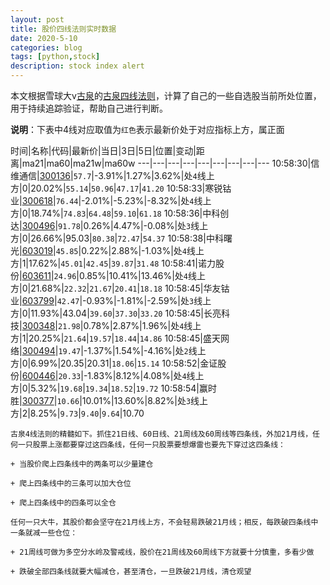 ```yaml
---
layout: post
title: 股价四线法则实时数据
date: 2020-5-10
categories: blog
tags: [python,stock]
description: stock index alert
---
```



本文根据雪球大v[古泉](https://xueqiu.com/u/7148646888)的[古泉四线法则](https://xueqiu.com/7148646888/130498192)，计算了自己的一些自选股当前所处位置，用于持续追踪验证，帮助自己进行判断。

**说明**：下表中4线对应取值为`红色`表示最新价处于对应指标上方，属正面

时间|名称|代码|最新价|当日|3日|5日|位置|变动|距离|ma21|ma60|ma21w|ma60w
---|---|---|---|---|---|---|---|---
10:58:30|信维通信|[300136](https://xueqiu.com/S/SZ300136)|`57.7`|-3.91%|1.27%|3.62%|处`4`线上方|0|20.02%|`55.14`|`50.96`|`47.17`|`41.20`
10:58:33|寒锐钴业|[300618](https://xueqiu.com/S/SZ300618)|`76.44`|-2.01%|-5.23%|-8.32%|处`4`线上方|0|18.74%|`74.83`|`64.48`|`59.10`|`61.18`
10:58:36|中科创达|[300496](https://xueqiu.com/S/SZ300496)|`91.78`|0.26%|4.47%|-0.08%|处`3`线上方|0|26.66%|95.03|`80.38`|`72.47`|`54.37`
10:58:38|中科曙光|[603019](https://xueqiu.com/S/SH603019)|`45.85`|0.22%|2.88%|-1.03%|处`4`线上方|1|17.62%|`45.01`|`42.45`|`39.87`|`31.48`
10:58:41|诺力股份|[603611](https://xueqiu.com/S/SH603611)|`24.96`|0.85%|10.41%|13.46%|处`4`线上方|0|21.68%|`22.32`|`21.67`|`20.41`|`18.18`
10:58:45|华友钴业|[603799](https://xueqiu.com/S/SH603799)|`42.47`|-0.93%|-1.81%|-2.59%|处`3`线上方|0|11.93%|43.04|`39.60`|`37.30`|`33.20`
10:58:45|长亮科技|[300348](https://xueqiu.com/S/SZ300348)|`21.98`|0.78%|2.87%|1.96%|处`4`线上方|1|20.25%|`21.64`|`19.57`|`18.44`|`14.86`
10:58:45|盛天网络|[300494](https://xueqiu.com/S/SZ300494)|`19.47`|-1.37%|1.54%|-4.16%|处`2`线上方|0|6.99%|20.35|20.31|`18.06`|`15.14`
10:58:52|金证股份|[600446](https://xueqiu.com/S/SH600446)|`20.33`|-1.83%|8.12%|4.08%|处`4`线上方|0|5.32%|`19.68`|`19.34`|`18.52`|`19.72`
10:58:54|赢时胜|[300377](https://xueqiu.com/S/SZ300377)|`10.66`|10.01%|13.60%|8.82%|处`3`线上方|2|8.25%|`9.73`|`9.40`|`9.64`|10.70

```
古泉4线法则的精髓如下。抓住21日线、60日线、21周线及60周线等四条线，外加21月线，任何一只股票上涨都要穿过这四条线，任何一只股票要想爆雷也要先下穿过这四条线：

+ 当股价爬上四条线中的两条可以少量建仓

+ 爬上四条线中的三条可以加大仓位

+ 爬上四条线中的四条可以全仓

任何一只大牛，其股价都会坚守在21月线上方，不会轻易跌破21月线；相反，每跌破四条线中一条就减一些仓位：

+ 21周线可做为多空分水岭及警戒线，股价在21周线及60周线下方就要十分慎重，多看少做

+ 跌破全部四条线就要大幅减仓，甚至清仓，一旦跌破21月线，清仓观望
```